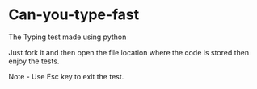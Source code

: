 # Can-you-type-fast
The Typing test made using python

Just fork it and then open the file location where the code is stored then enjoy the tests.

Note - Use Esc key to exit the test.
